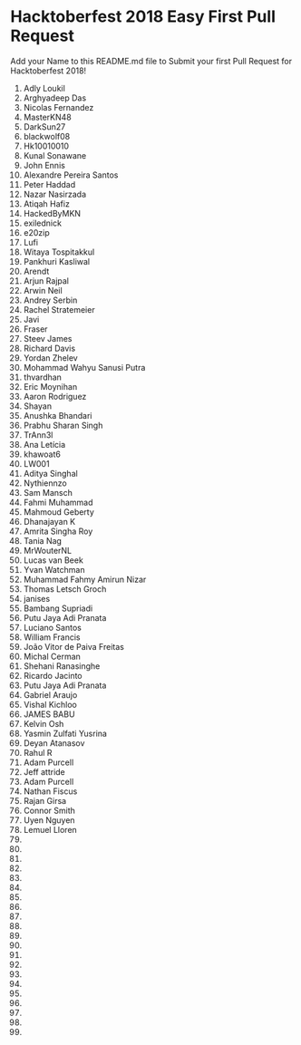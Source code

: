 ﻿# Hacktoberfest 2018 Easy First Pull Request

Add your Name to this README.md file to Submit your first Pull Request for Hacktoberfest 2018!

1. Adly Loukil
2. Arghyadeep Das
3. Nicolas Fernandez
4. MasterKN48
5. DarkSun27
6. blackwolf08
7. Hk10010010
8. Kunal Sonawane
9. John Ennis
10. Alexandre Pereira Santos
11. Peter Haddad
12. Nazar Nasirzada
13. Atiqah Hafiz
14. HackedByMKN
15. exilednick
16. e20zip
17. Lufi
18. Witaya Tospitakkul
19. Pankhuri Kasliwal
20. Arendt
21. Arjun Rajpal
22. Arwin Neil
23. Andrey Serbin
24. Rachel Stratemeier
25. Javi
26. Fraser
27. Steev James
28. Richard Davis
29. Yordan Zhelev
30. Mohammad Wahyu Sanusi Putra
31. thvardhan
32. Eric Moynihan
33. Aaron Rodriguez
34. Shayan
35. Anushka Bhandari
36. Prabhu Sharan Singh
37. TrAnn3l
38. Ana Letícia
39. khawoat6
40. LW001
41. Aditya Singhal
42. Nythiennzo
43. Sam Mansch
44. Fahmi Muhammad
45. Mahmoud Geberty
46. Dhanajayan K
47. Amrita Singha Roy
48. Tania Nag
49. MrWouterNL
50. Lucas van Beek
51. Yvan Watchman
52. Muhammad Fahmy Amirun Nizar
53. Thomas Letsch Groch
54. janises
55. Bambang Supriadi
56. Putu Jaya Adi Pranata
57. Luciano Santos
58. William Francis
59. João Vitor de Paiva Freitas
60. Michal Cerman
61. Shehani Ranasinghe
62. Ricardo Jacinto
63. Putu Jaya Adi Pranata
64. Gabriel Araujo
65. Vishal Kichloo
66. JAMES BABU
67. Kelvin Osh
68. Yasmin Zulfati Yusrina
69. Deyan Atanasov
70. Rahul R
71. Adam Purcell
72. Jeff attride
73. Adam Purcell
74. Nathan Fiscus
75. Rajan Girsa
76. Connor Smith
77. Uyen Nguyen
78. Lemuel Lloren
79.
80.
81.
82.
83.
84.
85.
86.
87.
88.
89.
90.
91.
92.
93.
94.
95.
96.
97.
98.
99.

